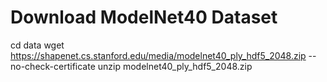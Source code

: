 Download ModelNet40 Dataset
===========================
cd data
wget https://shapenet.cs.stanford.edu/media/modelnet40_ply_hdf5_2048.zip --no-check-certificate
unzip modelnet40_ply_hdf5_2048.zip
